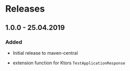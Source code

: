 # Releases

## 1.0.0 - 25.04.2019

### Added

* Initial release to maven-central
* extension function for Ktors `TestApplicationResponse`

   

